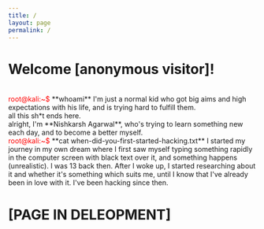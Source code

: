 ```yaml
---
title: /
layout: page
permalink: /
---
```


<h1>Welcome [anonymous visitor]!</h1>
<br>
<span style="color: red;">root@kali:~$</span> **whoami**
I'm just a normal kid who got big aims and high expectations with his life, and is trying hard to fulfill them.
<br>
all this sh*t ends here.
<br>
alright, I'm **Nishkarsh Agarwal**, who's trying to learn something new each day, and to become a better myself.
<br>
<span style="color: red;">root@kali:~$</span> **cat when-did-you-first-started-hacking.txt**
I started my journey in my own dream where I first saw myself typing something rapidly in the computer screen with black text over it, and something happens (unrealistic). I was 13 back then. After I woke up, I started researching about it and whether it's something which suits me, until I know that I've already been in love with it. I've been hacking since then.

# [PAGE IN DELEOPMENT]
